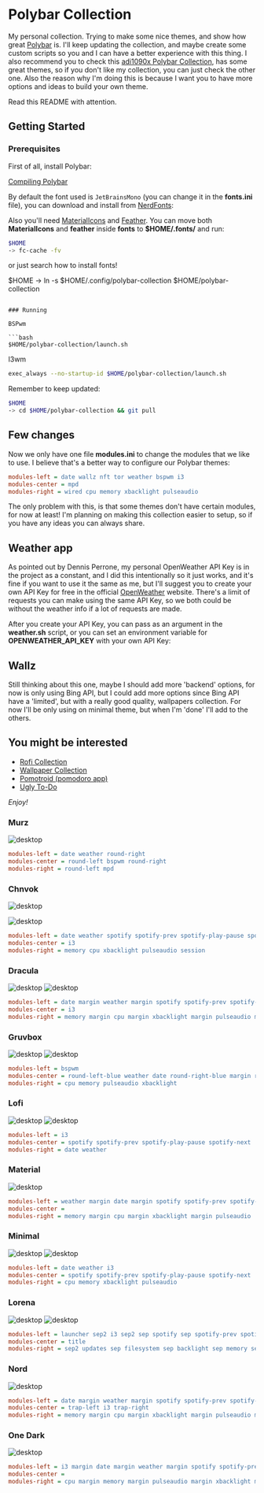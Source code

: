 # Polybar Collection

My personal collection. Trying to make some nice themes, and show how great [Polybar](https://github.com/polybar/polybar) is. I'll keep updating the collection, and maybe create some custom scripts so you and I can have a better experience with this thing. I also recommend you to check this [adi1090x Polybar Collection](https://github.com/adi1090x/polybar-themes), has some great themes, so if you don't like my collection, you can just check the other one. Also the reason why I'm doing this is because I want you to have more options and ideas to build your own theme.

Read this README with attention.

## Getting Started

### Prerequisites

First of all, install Polybar:

[Compiling Polybar](https://github.com/polybar/polybar/wiki/Compiling)

By default the font used is `JetBrainsMono` (you can change it in the **fonts.ini** file), you can download and install from [NerdFonts](https://www.nerdfonts.com/font-downloads):

Also you'll need [MaterialIcons](https://github.com/google/material-design-icons) and [Feather](https://feathericons.com/).
You can move both **MaterialIcons** and **feather** inside **fonts** to **$HOME/.fonts/** and run:

```bash
$HOME
-> fc-cache -fv
```

or just search how to install fonts!

$HOME
-> ln -s $HOME/.config/polybar-collection $HOME/polybar-collection
```

### Running

BSPwm

```bash
$HOME/polybar-collection/launch.sh
```

I3wm

```bash
exec_always --no-startup-id $HOME/polybar-collection/launch.sh
```

Remember to keep updated:

```bash
$HOME
-> cd $HOME/polybar-collection && git pull
```

## Few changes

Now we only have one file **modules.ini** to change the modules that we like to use. I believe that's a better way to configure our Polybar themes:

```ini
modules-left = date wallz nft tor weather bspwm i3
modules-center = mpd
modules-right = wired cpu memory xbacklight pulseaudio
```

The only problem with this, is that some themes don't have certain modules, for now at least! I'm planning on making this collection easier to setup, so if you have any ideas you can always share.

## Weather app

As pointed out by Dennis Perrone, my personal OpenWeather API Key is in the project as a constant, and I did this intentionally so it just works, and it's fine if you want to use it the same as me, but I'll suggest you to create your own API Key for free in the official [OpenWeather](https://openweathermap.org/api) website. There's a limit of requests you can make using the same API Key, so we both could be without the weather info if a lot of requests are made.

After you create your API Key, you can pass as an argument in the **weather.sh** script, or you can set an environment variable for **OPENWEATHER_API_KEY** with your own API Key:

## Wallz

Still thinking about this one, maybe I should add more 'backend' options, for now is only using Bing API, but I could add more options since Bing API have a 'limited', but with a really good quality, wallpapers collection. For now I'll be only using on minimal theme, but when I'm 'done' I'll add to the others.

## You might be interested

- [Rofi Collection](https://github.com/Murzchnvok/rofi-collection)
- [Wallpaper Collection](https://drive.google.com/drive/folders/1o1qjRgkJtnF_8uGB1z6MRsQUjWinHUsw?usp=sharing)
- [Pomotroid (pomodoro app)](https://github.com/Splode/pomotroid)
- [Ugly To-Do](https://github.com/Murzchnvok/ugly-todo)

_Enjoy!_

### Murz

![desktop](screenshots/murz/Screenshot_2022-10-31-02-59-45_1366x768.png)

```ini
modules-left = date weather round-right
modules-center = round-left bspwm round-right
modules-right = round-left mpd
```

### Chnvok

![desktop](screenshots/chnvok/Screenshot_2022-10-31-09-33-58_1366x768.png)

![desktop](screenshots/chnvok/Screenshot_2022-12-05-04-04-00_1366x768.png)


```ini
modules-left = date weather spotify spotify-prev spotify-play-pause spotify-next
modules-center = i3
modules-right = memory cpu xbacklight pulseaudio session
```

### Dracula

![desktop](screenshots/dracula/Screenshot_2022-12-05-04-15-14_1366x768.png) 
![desktop](screenshots/dracula/Screenshot_2022-12-05-04-15-35_1366x768.png )

```ini
modules-left = date margin weather margin spotify spotify-prev spotify-play-pause spotify-next
modules-center = i3
modules-right = memory margin cpu margin xbacklight margin pulseaudio margin battery margin session
```

### Gruvbox

![desktop](screenshots/gruvbox/Screenshot_2022-12-05-04-22-16_1366x768.png)
![desktop](screenshots/gruvbox/Screenshot_2022-12-05-04-24-56_1366x768.png)


```ini
modules-left = bspwm
modules-center = round-left-blue weather date round-right-blue margin round-left spotify spotify-prev spotify-play-pause spotify-next round-right
modules-right = cpu memory pulseaudio xbacklight
```

### Lofi

![desktop](screenshots/lofi/Screenshot_2022-12-05-04-32-39_1366x768.png)
![desktop](screenshots/lofi/Screenshot_2022-12-05-04-33-27_1366x768.png)


```ini
modules-left = i3
modules-center = spotify spotify-prev spotify-play-pause spotify-next
modules-right = date weather
```

### Material

![desktop](screenshots/material/Screenshot_2022-12-05-04-38-54_1366x768.png)

```ini
modules-left = weather margin date margin spotify spotify-prev spotify-play-pause spotify-next tri-upper-right tri-lower-left i3 tri-upper-right
modules-center = 
modules-right = memory margin cpu margin xbacklight margin pulseaudio
```

### Minimal

![desktop](screenshots/minimal/Screenshot_2022-12-05-04-49-27_1366x768.png)
![desktop](screenshots/minimal/Screenshot_2022-12-05-04-49-09_1366x768.png)

```ini
modules-left = date weather i3
modules-center = spotify spotify-prev spotify-play-pause spotify-next
modules-right = cpu memory xbacklight pulseaudio
```

### Lorena

![desktop](screenshots/lorena/IMG-20221203-WA0013.jpg)
![desktop](screenshots/lorena/Screenshot_2022-12-03-14-50-42_1366x768.png)

```ini
modules-left = launcher sep2 i3 sep2 sep spotify sep spotify-prev spotify-play-pause spotify-next
modules-center = title
modules-right = sep2 updates sep filesystem sep backlight sep memory sep cpu sep battery sep date sep session
```

### Nord

![desktop](screenshots/nord/desktop.png)

```ini
modules-left = date margin weather margin spotify spotify-prev spotify-play-pause spotify-next round-right
modules-center = trap-left i3 trap-right
modules-right = memory margin cpu margin xbacklight margin pulseaudio margin wallz margin session
```

### One Dark

![desktop](screenshots/onedark/desktop.png)

```ini
modules-left = i3 margin date margin weather margin spotify spotify-prev spotify-play-pause spotify-next
modules-center =
modules-right = cpu margin memory margin pulseaudio margin xbacklight margin wallz margin session
```
